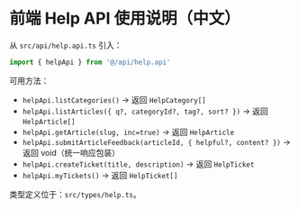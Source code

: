 # 前端 Help API 使用说明（中文）

从 `src/api/help.api.ts` 引入：

```ts
import { helpApi } from '@/api/help.api'
```

可用方法：
- `helpApi.listCategories()` → 返回 `HelpCategory[]`
- `helpApi.listArticles({ q?, categoryId?, tag?, sort? })` → 返回 `HelpArticle[]`
- `helpApi.getArticle(slug, inc=true)` → 返回 `HelpArticle`
- `helpApi.submitArticleFeedback(articleId, { helpful?, content? })` → 返回 void（统一响应包装）
- `helpApi.createTicket(title, description)` → 返回 `HelpTicket`
- `helpApi.myTickets()` → 返回 `HelpTicket[]`

类型定义位于：`src/types/help.ts`。
